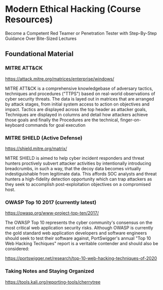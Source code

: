 # Modern Ethical Hacking (Course Resources)
Become a Competent Red Teamer or Penetration Tester with Step-By-Step Guidance Over Bite-Sized Lectures

## Foundational Material

### MITRE ATT&CK
https://attack.mitre.org/matrices/enterprise/windows/

MITRE ATT&CK is a comprehensive knowledgebase of adversary tactics, techniques and procedures ("TTPS") based on real-world observations of cyber security threats. The data is layed out in matrices that are arranged by attack stages, from initial system access to action on objectives and impact.  Tactics are displayed across the top header as attacker goals, Techniques are displayed in columns and detail how attackers achieve those goals and finally the Procedures are the technical, finger-on-keyboard commands for goal execution


### MITRE SHIELD (Active Defense)
https://shield.mitre.org/matrix/

MITRE SHIELD is aimed to help cyber incident responders and threat hunters proctively subvert attacker activities by intentionally introducing breadcrumbs, in such a way, that the decoy data becomes virtually indestiguishable from legitimate data.  This affords SOC analysts and threat hunters a high-fidelity detection opportunity which can trap attackers as they seek to accomplish post-exploitation objectives on a compromised host.

### OWASP Top 10 2017 (currently latest)
https://owasp.org/www-project-top-ten/2017/

The OWASP Top 10 represents the cyber community's consensus on the most critical web application security risks. Although OWASP is currently the gold standard web application developers and software engineers should seek to test their software against, PortSwigger's annual "Top 10 Web Hacking Techiques" report is a veritable contender and should also be considered: 

https://portswigger.net/research/top-10-web-hacking-techniques-of-2020

### Taking Notes and Staying Organized
https://tools.kali.org/reporting-tools/cherrytree
